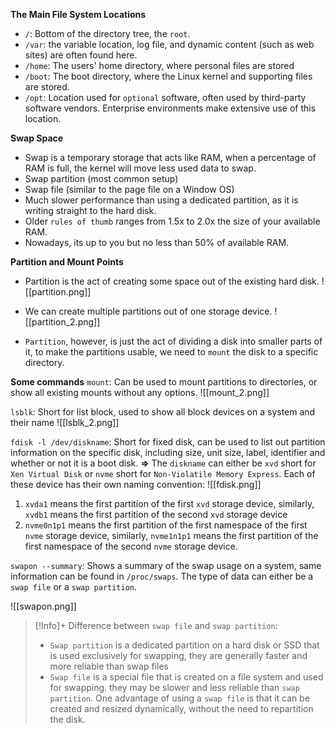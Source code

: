 **The Main File System Locations**
+ `/`: Bottom of the directory tree, the `root`.
+ `/var`: the variable location, log file, and dynamic content (such as web sites) are often found here.
+ `/home`: The users' home directory, where personal files are stored
+ `/boot`: The boot directory, where the Linux kernel and supporting files are stored.
+ `/opt`: Location used for `optional` software, often used by third-party software vendors. Enterprise environments make extensive use of this location.

**Swap Space**
+ Swap is a temporary storage that acts like RAM, when a percentage of RAM is full, the kernel will move less used data to swap.
+ Swap partition (most common setup)
+ Swap file (similar to the page file on a Window OS)
+ Much slower performance than using a dedicated partition, as it is writing straight to the hard disk.
+ Older `rules of thumb` ranges from 1.5x to 2.0x the size of your available RAM.
+ Nowadays, its up to you but no less than 50% of available RAM.

**Partition and Mount Points**
+ Partition is the act of creating some space out of the existing hard disk.
![[partition.png]]

+ We can create multiple partitions out of one storage device.
![[partition_2.png]]

+ `Partition`, however, is just the act of dividing a disk into smaller parts of it, to make the partitions usable, we need to `mount` the disk to a specific directory.

**Some commands**
`mount`: Can be used to mount partitions to directories, or show all existing mounts without any options.
![[mount_2.png]]

`lsblk`: Short for list block, used to show all block devices on a system and their name
![[lsblk_2.png]]

`fdisk -l /dev/diskname`: Short for fixed disk, can be used to list out partition information on the specific disk, including size, unit size, label, identifier and whether or not it is a boot disk.
**=>** The `diskname` can either be `xvd` short for `Xen Virtual Disk` or `nvme` short for `Non-Violatile Memory Express`. Each of these device has their own naming convention:
![[fdisk.png]]

1. `xvda1` means the first partition of the first `xvd` storage device, similarly, `xvdb1` means the first partition of the second `xvd` storage device
2. `nvme0n1p1` means the first partition of the first namespace of the first `nvme` storage device, similarly, `nvme1n1p1` means the first partition of the first namespace of the second `nvme` storage device.

`swapon --summary`: Shows a summary of the swap usage on a system, same information can be found in `/proc/swaps`. The type of data can either be a `swap file` or a `swap partition`.

![[swapon.png]]

>[!Info]+ Difference between `swap file` and `swap partition`:
>+ `Swap partition` is a dedicated partition on a hard disk or SSD that is used exclusively for swapping, they are generally faster and more reliable than swap files
>+ `Swap file` is a special file that is created on a file system and used for swapping. they may be slower and less reliable than `swap partition`. One advantage of using a `swap file` is that it can be created and resized dynamically, without the need to repartition the disk.